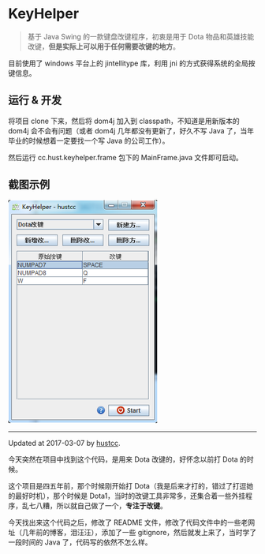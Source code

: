 # KeyHelper


> 基于 Java Swing 的一款键盘改键程序，初衷是用于 Dota 物品和英雄技能改键，**但是实际上可以用于任何需要改键的地方**。


目前使用了 windows 平台上的 jintellitype 库，利用 jni 的方式获得系统的全局按键信息。


## 运行 & 开发

将项目 clone 下来，然后将 dom4j 加入到 classpath，不知道是用新版本的 dom4j 会不会有问题（或者 dom4j 几年都没有更新了，好久不写 Java 了，当年毕业的时候想着一定要找一个写 Java 的公司工作）。

然后运行 cc.hust.keyhelper.frame 包下的 MainFrame.java 文件即可启动。


## 截图示例

![screenshot](res/screenshot.png)


----

Updated at 2017-03-07 by [hustcc](https://github.com/hustcc). 

今天突然在项目中找到这个代码，是用来 Dota 改键的，好怀念以前打 Dota 的时候。

这个项目是四五年前，那个时候刚开始打 Dota（我是后来才打的，错过了打逗她的最好时机），那个时候是 Dota1，当时的改键工具非常多，还集合着一些外挂程序，乱七八糟，所以就自己做了一个，**专注于改键**。

今天找出来这个代码之后，修改了 README 文件，修改了代码文件中的一些老网址（几年前的博客，泪汪汪），添加了一些 gitignore，然后就发上来了，当时学了一段时间的 Java 了，代码写的依然不怎么样。


